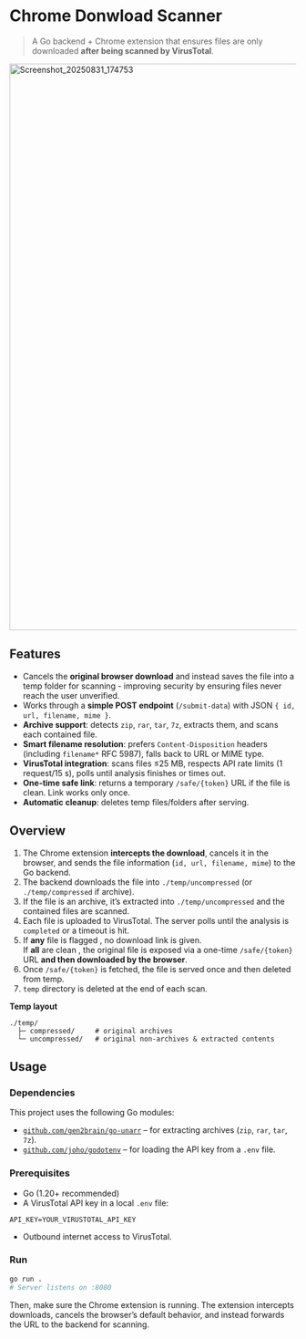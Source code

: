 # Chrome Donwload Scanner 

>A Go backend + Chrome extension that ensures files are only downloaded **after being scanned by VirusTotal**.
<img width="1844" height="994" alt="Screenshot_20250831_174753" src="https://github.com/user-attachments/assets/a3f0c921-a6f8-4c66-9efd-0643d50d78c7" />

## Features
- Cancels the **original browser download** and instead saves the file into a temp folder for scanning - improving security by ensuring files never reach the user unverified.  
- Works through a **simple POST endpoint** (`/submit-data`) with JSON `{ id, url, filename, mime }`.  
- **Archive support**: detects `zip`, `rar`, `tar`, `7z`, extracts them, and scans each contained file.  
- **Smart filename resolution**: prefers `Content-Disposition` headers (including `filename*` RFC 5987), falls back to URL or MIME type.  
- **VirusTotal integration**: scans files ≤25 MB, respects API rate limits (1 request/15 s), polls until analysis finishes or times out.  
- **One-time safe link**: returns a temporary `/safe/{token}` URL if the file is clean. Link works only once.  
- **Automatic cleanup**: deletes temp files/folders after serving.  

## Overview

1. The Chrome extension **intercepts the download**, cancels it in the browser, and sends the file information (`id, url, filename, mime`) to the Go backend.  
2. The backend downloads the file into `./temp/uncompressed` (or `./temp/compressed` if archive).  
3. If the file is an archive, it’s extracted into `./temp/uncompressed` and the contained files are scanned.  
4. Each file is uploaded to VirusTotal. The server polls until the analysis is `completed` or a timeout is hit. 
5. If **any** file is flagged , no download link is given.  
   If **all** are clean , the original file is exposed via a one-time `/safe/{token}` URL **and then downloaded by the browser**.  
6. Once `/safe/{token}` is fetched, the file is served once and then deleted from temp.  
7. `temp` directory is deleted at the end of each scan.

**Temp layout**
```
./temp/
  ├─ compressed/     # original archives
  └─ uncompressed/   # original non-archives & extracted contents
```

## Usage
### Dependencies
This project uses the following Go modules:  

- [`github.com/gen2brain/go-unarr`](https://github.com/gen2brain/go-unarr) – for extracting archives (`zip`, `rar`, `tar`, `7z`).  
- [`github.com/joho/godotenv`](https://github.com/joho/godotenv) – for loading the API key from a `.env` file.  

### Prerequisites
- Go (1.20+ recommended)
- A VirusTotal API key in a local `.env` file:
```
API_KEY=YOUR_VIRUSTOTAL_API_KEY
```
- Outbound internet access to VirusTotal.

### Run
```bash
go run .
# Server listens on :8080
```

Then, make sure the Chrome extension is running. The extension intercepts downloads, cancels the browser’s default behavior, and instead forwards the URL to the backend for scanning.  




